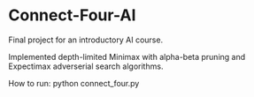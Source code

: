 # Connect-Four-AI

Final project for an introductory AI course.

Implemented depth-limited Minimax with alpha-beta pruning and Expectimax adverserial search algorithms.

How to run: 
python connect_four.py

